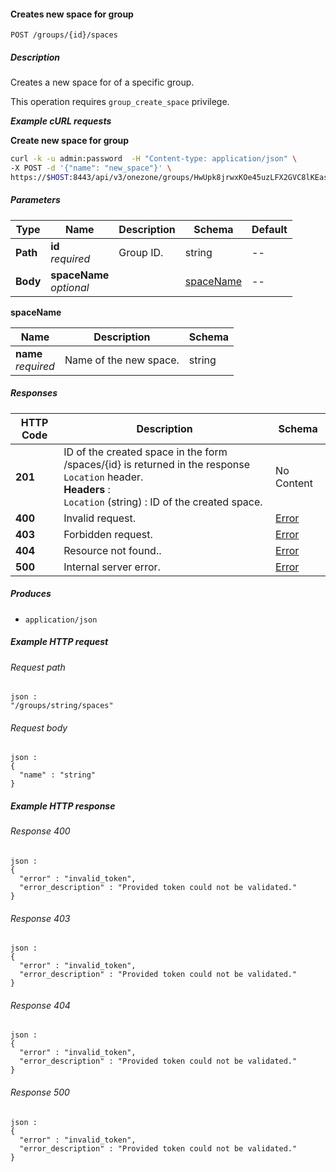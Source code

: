 
<a name="create_space_for_group"></a>
#### Creates new space for group
```
POST /groups/{id}/spaces
```


##### Description
Creates a new space for of a specific group.

This operation requires `group_create_space` privilege.

***Example cURL requests***

**Create new space for group**
```bash
curl -k -u admin:password  -H "Content-type: application/json" \
-X POST -d '{"name": "new_space"}' \
https://$HOST:8443/api/v3/onezone/groups/HwUpk8jrwxKOe45uzLFX2GVC8lKEasj4q253sptVqF8/spaces
```


##### Parameters

|Type|Name|Description|Schema|Default|
|---|---|---|---|---|
|**Path**|**id**  <br>*required*|Group ID.|string|--|
|**Body**|**spaceName**  <br>*optional*||[spaceName](#create_space_for_group-spacename)|--|

<a name="create_space_for_group-spacename"></a>
**spaceName**

|Name|Description|Schema|
|---|---|---|
|**name**  <br>*required*|Name of the new space.|string|


##### Responses

|HTTP Code|Description|Schema|
|---|---|---|
|**201**|ID of the created space in the form /spaces/{id} is  returned in the response `Location` header.  <br>**Headers** :   <br>`Location` (string) : ID of the created space.|No Content|
|**400**|Invalid request.|[Error](../definitions/Error.md#error)|
|**403**|Forbidden request.|[Error](../definitions/Error.md#error)|
|**404**|Resource not found..|[Error](../definitions/Error.md#error)|
|**500**|Internal server error.|[Error](../definitions/Error.md#error)|


##### Produces

* `application/json`


##### Example HTTP request

###### Request path
```
json :
"/groups/string/spaces"
```


###### Request body
```
json :
{
  "name" : "string"
}
```


##### Example HTTP response

###### Response 400
```
json :
{
  "error" : "invalid_token",
  "error_description" : "Provided token could not be validated."
}
```


###### Response 403
```
json :
{
  "error" : "invalid_token",
  "error_description" : "Provided token could not be validated."
}
```


###### Response 404
```
json :
{
  "error" : "invalid_token",
  "error_description" : "Provided token could not be validated."
}
```


###### Response 500
```
json :
{
  "error" : "invalid_token",
  "error_description" : "Provided token could not be validated."
}
```



